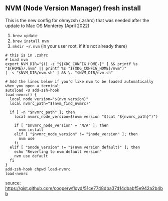 ## NVM (Node Version Manager) fresh install

This is the new config for ohmyzsh (.zshrc) that was needed after the update to Mac OS Monterey (April 2022)

1. `brew update`
2. `brew install nvm`
3. `mkdir ~/.nvm` (in your user root, if it's not already there)

```
# this is in .zshrc
# Load nvm
export NVM_DIR="$([ -z "${XDG_CONFIG_HOME-}" ] && printf %s "${HOME}/.nvm" || printf %s "${XDG_CONFIG_HOME}/nvm")"
[ -s "$NVM_DIR/nvm.sh" ] && \. "$NVM_DIR/nvm.sh"

# Add the lines below if you'd like nvm to be loaded automatically when you open a terminal
autoload -U add-zsh-hook
load-nvmrc() {
  local node_version="$(nvm version)"
  local nvmrc_path="$(nvm_find_nvmrc)"

  if [ -n "$nvmrc_path" ]; then
    local nvmrc_node_version=$(nvm version "$(cat "${nvmrc_path}")")

    if [ "$nvmrc_node_version" = "N/A" ]; then
      nvm install
    elif [ "$nvmrc_node_version" != "$node_version" ]; then
      nvm use
    fi
  elif [ "$node_version" != "$(nvm version default)" ]; then
    echo "Reverting to nvm default version"
    nvm use default
  fi
}
add-zsh-hook chpwd load-nvmrc
load-nvmrc
```

source: https://gist.github.com/cooperwfloyd/51ce7748dba37d14dbabf5e942a2b4bb
